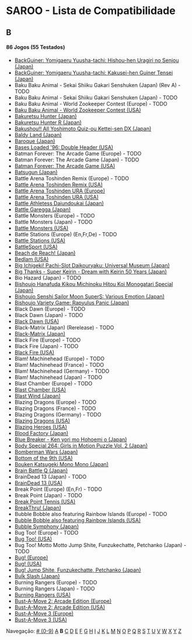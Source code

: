 # SAROO - Lista de Compatibilidade

## B

#### 86 Jogos (55 Testados)

- [BackGuiner: Yomigaeru Yuusha-tachi: Hishou-hen Uragiri no Senjou (Japan)](../../../Regions/Retails/Japan/T-19907G/01/README.md)
- [BackGuiner: Yomigaeru Yuusha-tachi: Kakusei-hen Guiner Tensei (Japan)](../../../Regions/Retails/Japan/T-19906G/01/README.md)
- Baku Baku Animal - Sekai Shiiku Gakari Senshuken (Japan) (Rev A) - TODO
- Baku Baku Animal - Sekai Shiiku Gakari Senshuken (Japan) - TODO
- Baku Baku Animal - World Zookeeper Contest (Europe) - TODO
- [Baku Baku Animal - World Zookeeper Contest (USA)](../../../Regions/Retails/USA/MK-81501/01/README.md)
- [Bakuretsu Hunter (Japan)](../../../Regions/Retails/Japan/T-22402G/01/README.md)
- [Bakuretsu Hunter R (Japan)](../../../Regions/Retails/Japan/T-24903G/01/README.md)
- [Bakushou!! All Yoshimoto Quiz-ou Kettei-sen DX (Japan)](../../../Regions/Retails/Japan/T-20001G/01/README.md)
- [Baldy Land (Japan)](../../../Regions/Retails/Japan/T-20608G/01/README.md)
- [Baroque (Japan)](../../../Regions/Retails/Japan/T-33901G/01/README.md)
- [Bases Loaded '96: Double Header (USA)](../../../Regions/Retails/USA/T-5703H/01/README.md)
- Batman Forever: The Arcade Game (Europe) - TODO
- Batman Forever: The Arcade Game (Japan) - TODO
- [Batman Forever: The Arcade Game (USA)](../../../Regions/Retails/USA/T-8140H/01/README.md)
- [Batsugun (Japan)](../../../Regions/Retails/Japan/T-1248G/01/README.md)
- Battle Arena Toshinden Remix (Europe) - TODO
- [Battle Arena Toshinden Remix (USA)](../../../Regions/Retails/USA/MK-81029/01/README.md)
- [Battle Arena Toshinden URA (Europe)](../../../Regions/Retails/Europe/MK-81054/01/README.md)
- [Battle Arena Toshinden URA (USA)](../../../Regions/Retails/USA/MK-81054/01/README.md)
- [Battle Athletess Daiundoukai (Japan)](../../../Regions/Retails/Japan/T-24601G/01/README.md)
- [Battle Garegga (Japan)](../../../Regions/Retails/Japan/T-10627G/01/README.md)
- Battle Monsters (Europe) - TODO
- Battle Monsters (Japan) - TODO
- [Battle Monsters (USA)](../../../Regions/Retails/USA/T-8137H/01/README.md)
- Battle Stations (Europe) (En,Fr,De) - TODO
- [Battle Stations (USA)](../../../Regions/Retails/USA/T-5021H/01/README.md)
- [BattleSport (USA)](../../../Regions/Retails/USA/T-8149H/01/README.md)
- [Beach de Reach! (Japan)](../../../Regions/Retails/Japan/T-29004G/01/README.md)
- [Bedlam (USA)](../../../Regions/Retails/USA/T-25407H45/01/README.md)
- [Big Ichigeki! Pachi-Slot Daikouryaku: Universal Museum (Japan)](../../../Regions/Retails/Japan/T-16704G/01/README.md)
- [Big Thanks - Super Keirin - Dream with Keirin 50 Years (Japan)](../../../Regions/Retails/Japan/6106987/01/README.md)
- Bio Hazard (Japan) - TODO
- [Bishoujo Hanafuda Kikou Michinoku Hitou Koi Monogatari Special (Japan)](../../../Regions/Retails/Japan/T-36701G/01/README.md)
- [Bishoujo Senshi Sailor Moon SuperS: Various Emotion (Japan)](../../../Regions/Retails/Japan/T-15701G/01/README.md)
- [Bishoujo Variety Game: Rapyulus Panic (Japan)](../../../Regions/Retails/Japan/T-21503G/01/README.md)
- Black Dawn (Europe) - TODO
- Black Dawn (Japan) - TODO
- [Black Dawn (USA)](../../../Regions/Retails/USA/T-7027H/01/README.md)
- Black-Matrix (Japan) (Rerelease) - TODO
- [Black-Matrix (Japan)](../../../Regions/Retails/Japan/T-20113G/01/README.md)
- Black Fire (Europe) - TODO
- Black Fire (Japan) - TODO
- [Black Fire (USA)](../../../Regions/Retails/USA/MK-81003/01/README.md)
- Blam! Machinehead (Europe) - TODO
- Blam! Machinehead (France) - TODO
- Blam! Machinehead (Germany) - TODO
- Blam! Machinehead (Japan) - TODO
- Blast Chamber (Europe) - TODO
- [Blast Chamber (USA)](../../../Regions/Retails/USA/T-13003H/01/README.md)
- [Blast Wind (Japan)](../../../Regions/Retails/Japan/T-1810G/01/README.md)
- Blazing Dragons (Europe) - TODO
- Blazing Dragons (France) - TODO
- Blazing Dragons (Germany) - TODO
- [Blazing Dragons (USA)](../../../Regions/Retails/USA/T-15907H/01/README.md)
- [Blazing Heroes (USA)](../../../Regions/Retails/USA/MK-81303/01/README.md)
- [Blood Factory (Japan)](../../../Regions/Retails/Japan/T-12504G/01/README.md)
- [Blue Breaker - Ken yori mo Hohoemi o (Japan)](../../../Regions/Retails/Japan/T-4315G/01/README.md)
- [Body Special 264: Girls in Motion Puzzle Vol. 2 (Japan)](../../../Regions/Retails/Japan/T-21003G/01/README.md)
- [Bomberman Wars (Japan)](../../../Regions/Retails/Japan/T-14320G/01/README.md)
- [Bottom of the 9th (USA)](../../../Regions/Retails/USA/T-9505H/01/README.md)
- [Bouken Katsugeki Mono Mono (Japan)](../../../Regions/Retails/Japan/T-21508G/01/README.md)
- [Brain Battle Q (Japan)](../../../Regions/Retails/Japan/T-25701G/01/README.md)
- BrainDead 13 (Japan) - TODO
- [BrainDead 13 (USA)](../../../Regions/Retails/USA/T-12103H/01/README.md)
- Break Point (Europe) (En,Fr) - TODO
- Break Point (Japan) - TODO
- [Break Point Tennis (USA)](../../../Regions/Retails/USA/T-8145H/01/README.md)
- [BreakThru! (Japan)](../../../Regions/Retails/Japan/T-21501G/01/README.md)
- Bubble Bobble also featuring Rainbow Islands (Europe) - TODO
- [Bubble Bobble also featuring Rainbow Islands (USA)](../../../Regions/Retails/USA/T-8131H/01/README.md)
- [Bubble Symphony (Japan)](../../../Regions/Retails/Japan/T-19905G/01/README.md)
- Bug Too! (Europe) - TODO
- [Bug Too! (USA)](../../../Regions/Retails/USA/MK-81040/01/README.md)
- Bug Too! Motto Motto Jump Shite, Funzukechatte, Petchanko (Japan) - TODO
- [Bug! (Europe)](../../../Regions/Retails/Europe/MK-81004/01/README.md)
- [Bug! (USA)](../../../Regions/Retails/USA/GM-81004/01/README.md)
- [Bug! Jump Shite, Funzukechatte, Petchanko (Japan)](../../../Regions/Retails/Japan/GS-9063/01/README.md)
- [Bulk Slash (Japan)](../../../Regions/Retails/Japan/T-14310G/01/README.md)
- Burning Rangers (Europe) - TODO
- Burning Rangers (Japan) - TODO
- [Burning Rangers (USA)](../../../Regions/Retails/USA/MK-81803/01/README.md)
- [Bust-A-Move 2: Arcade Edition (Europe)](../../../Regions/Retails/Europe/T-8132H-50/01/README.md)
- [Bust-A-Move 2: Arcade Edition (USA)](../../../Regions/Retails/USA/T-8132H/01/README.md)
- [Bust-A-Move 3 (Europe)](../../../Regions/Retails/Europe/T-8155H-50/01/README.md)
- [Bust-A-Move 3 (USA)](../../../Regions/Retails/USA/T-31103H/01/README.md)

Navegação:
[# (0-9)](./09.md) [A](./A.md) **B** [C](./C.md) [D](./D.md) [E](./E.md) [F](./F.md) [G](./G.md) [H](./H.md) [I](./I.md) [J](./J.md) [K](./K.md) [L](./L.md) [M](./M.md) [N](./N.md) [O](./O.md) [P](./P.md) [Q](./Q.md) [R](./R.md) [S](./S.md) [T](./T.md) [U](./U.md) [V](./V.md) [W](./W.md) [X](./X.md) [Y](./Y.md) [Z](./Z.md)
